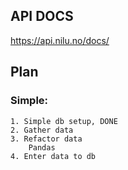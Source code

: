 
## API DOCS

https://api.nilu.no/docs/

## Plan

### Simple:

    1. Simple db setup, DONE
    2. Gather data
    3. Refactor data
        Pandas
    4. Enter data to db